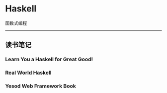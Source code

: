 # Haskell

函数式编程

---

## 读书笔记

### Learn You a Haskell for Great Good!

### Real World Haskell

### Yesod Web Framework Book
